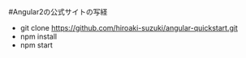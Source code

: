 #Angular2の公式サイトの写経

- git clone https://github.com/hiroaki-suzuki/angular-quickstart.git
- npm install
- npm start